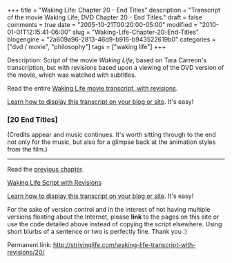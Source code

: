 +++
title = "Waking Life: Chapter 20 - End Titles"
description = "Transcript of the movie Waking Life; DVD Chapter 20 - End Titles."
draft = false
comments = true
date = "2005-10-21T00:20:00-05:00"
modified = "2010-01-01T12:15:41-06:00"
slug = "Waking-Life-Chapter-20-End-Titles"
blogengine = "2a609a96-2813-46d9-b916-b943522619b0"
categories = ["dvd / movie", "philosophy"]
tags = ["waking life"]
+++

<div class="WPArticleInfo">
<p>
Description: Script of the movie <em>Waking Life</em>, based on Tara Carreon&#39;s transcription, but with revisions based upon a viewing of the DVD version of the movie, which was watched with subtitles. 
</p>
<p>
Read the entire <a href="https://wakinglifemovie.net/">Waking Life movie transcript, with revisions</a>. 
</p>
<p>
<a href="/words/post/Display-parts-of-the-Waking-Life-Transcript-on-your-site.aspx">Learn how to display this transcript on your blog or site</a>. It&#39;s easy!
</p>
</div>
<h3 class="waking_life_chapter">[<a id="twenty" name="twenty" title="twenty"></a>20 End Titles] </h3>
<p>
(Credits appear and music continues. It&#39;s worth sitting through to the end not only for the music, but also for a glimpse back at the animation styles from the film.) 
</p>
<hr />
<p>
Read the <a href="/waking-life-transcript-with-revisions/19/">previous chapter</a>. 
</p>
<p>
<a href="https://wakinglifemovie.net/">Waking Life Script with Revisions</a> 
</p>
<div class="tip">
<p>
<a href="/words/post/Display-parts-of-the-Waking-Life-Transcript-on-your-site.aspx">Learn how to display this transcript on your blog or site</a>. It&#39;s easy!
</p>
<p>
For the sake of version control and in the interest of not having multiple versions floating about the Internet, please <strong>link</strong> to the pages on this site or use the code detailed above instead of copying the script elsewhere. Using short blurbs of a sentence or two is perfectly fine. Thank you :) 
</p>
<p>
Permanent link: <a href="/waking-life-transcript-with-revisions/20/">http://strivinglife.com/waking-life-transcript-with-revisions/20/</a> 
</p>
</div>

